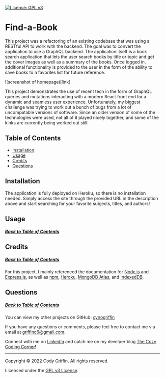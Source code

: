 [![License: GPL v3](https://img.shields.io/badge/License-GPLv3-blue.svg)](https://www.gnu.org/licenses/gpl-3.0)

# Find-a-Book

This project was a refactoring of an existing codebase that was using a RESTful API to work with the backend. The goal was to convert the application to use a GraphQL backend. The application itself is a book search application that lets the user search books by title or topic and get the cover images as well as a summary of the books. Once logged in, additional functionality is provided to the user in the form of the ability to save books to a favorites list for future reference.

!(screenshot of homepage)[link]

This project demonstrates the use of recent tech in the form of GraphQL queries and mutations interacting with a modern React front end for a dynamic and seamless user experience. Unfortunately, my biggest challenge was trying to work out a bunch of bugs from a lot of uncompatable versions of software. Since an older version of some of the technologies were used, not all of it played nicely together, and some of the kinks are currently being worked out still.

## Table of Contents

* [Installation](#installation)
* [Usage](#usage)
* [Credits](#credits)
* [Questions](#questions)

## Installation

The application is fully deployed on Heroku, so there is no installation needed. Simply access the site through the provided URL in the description above and start searching for your favorite subjects, titles, and authors!

## Usage
##### [Back to Table of Contents](#table-of-contents)



## Credits
##### [Back to Table of Contents](#table-of-contents)

For this project, I mainly referenced the documentation for [Node.js](https://nodejs.org/api/) and [Express.js](https://www.npmjs.com/package/express), as well as [npm](https://docs.npmjs.com/downloading-and-installing-node-js-and-npm), [Heroku](https://devcenter.heroku.com/articles/deploying-nodejs), [MongoDB Atlas](https://www.mongodb.com/docs/atlas/getting-started/?_ga=2.14527991.1982748626.1649572972-932825170.1648508358), and [IndexedDB](https://developer.mozilla.org/en-US/docs/Web/API/IndexedDB_API).

## Questions
##### [Back to Table of Contents](#table-of-contents)

You can view my other projects on GitHub: [cynogriffin](https://github.com/cynogriffin)

If you have any questions or comments, please feel free to contact me via email at griffinc6@gmail.com.

Connect with me on [LinkedIn](https://www.linkedin.com/in/cody-griffin-0a74b1222/) and catch me on my develper blog [The Cozy Coding Corner](https://cynogriffin.hashnode.dev/)!

---
Copyright &copy; 2022 Cody Griffin. All rights reserved.

Licensed under the [GPL v3 License](https://www.gnu.org/licenses/gpl-3.0).  